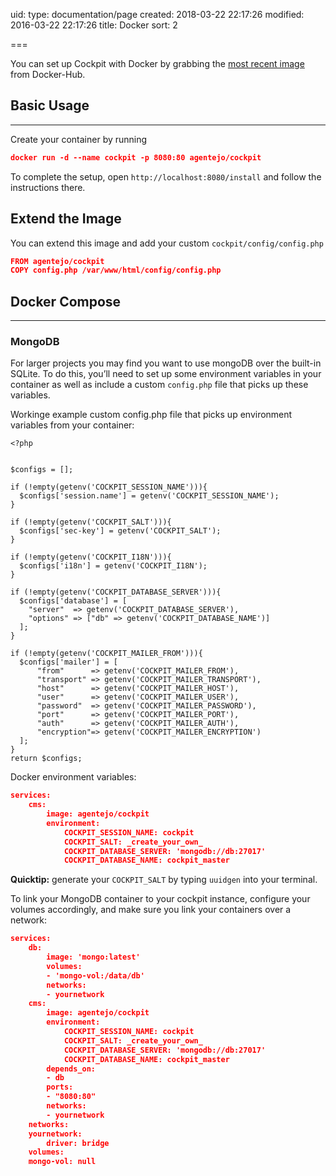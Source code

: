 uid:
type: documentation/page
created: 2018-03-22 22:17:26
modified: 2016-03-22 22:17:26
title: Docker
sort: 2

===

You can set up Cockpit with Docker by grabbing the [most recent image](https://hub.docker.com/r/agentejo/cockpit/) from Docker-Hub.

## Basic Usage

---

Create your container by running

```json
docker run -d --name cockpit -p 8080:80 agentejo/cockpit
```

To complete the setup, open `http://localhost:8080/install` and follow the instructions there.

## Extend the Image

You can extend this image and add your custom `cockpit/config/config.php`

```json
FROM agentejo/cockpit
COPY config.php /var/www/html/config/config.php
```

## Docker Compose

---

### MongoDB

For larger projects you may find you want to use mongoDB over the built-in SQLite.
To do this, you’ll need to set up some environment variables in your container as well as include a custom `config.php` file that picks up these variables.

Workinge example custom config.php file that picks up environment variables from your container:

```
<?php


$configs = [];

if (!empty(getenv('COCKPIT_SESSION_NAME'))){
  $configs['session.name'] = getenv('COCKPIT_SESSION_NAME');
}

if (!empty(getenv('COCKPIT_SALT'))){
  $configs['sec-key'] = getenv('COCKPIT_SALT');
}

if (!empty(getenv('COCKPIT_I18N'))){
  $configs['i18n'] = getenv('COCKPIT_I18N');
}

if (!empty(getenv('COCKPIT_DATABASE_SERVER'))){
  $configs['database'] = [
    "server"  => getenv('COCKPIT_DATABASE_SERVER'),
    "options" => ["db" => getenv('COCKPIT_DATABASE_NAME')]
  ];
}

if (!empty(getenv('COCKPIT_MAILER_FROM'))){
  $configs['mailer'] = [
      "from"      => getenv('COCKPIT_MAILER_FROM'),
      "transport" => getenv('COCKPIT_MAILER_TRANSPORT'),
      "host"      => getenv('COCKPIT_MAILER_HOST'),
      "user"      => getenv('COCKPIT_MAILER_USER'),
      "password"  => getenv('COCKPIT_MAILER_PASSWORD'),
      "port"      => getenv('COCKPIT_MAILER_PORT'),
      "auth"      => getenv('COCKPIT_MAILER_AUTH'),
      "encryption"=> getenv('COCKPIT_MAILER_ENCRYPTION')
  ];
}
return $configs;
```

Docker environment variables:

```json
services:
    cms:
        image: agentejo/cockpit
        environment:
            COCKPIT_SESSION_NAME: cockpit
            COCKPIT_SALT: _create_your_own_
            COCKPIT_DATABASE_SERVER: 'mongodb://db:27017'
            COCKPIT_DATABASE_NAME: cockpit_master
```

**Quicktip:** generate your `COCKPIT_SALT` by typing `uuidgen` into your terminal.

To link your MongoDB container to your cockpit instance, configure your volumes accordingly, and make sure you link your containers over a network:

```json
services:
    db:
        image: 'mongo:latest'
        volumes:
        - 'mongo-vol:/data/db'
        networks:
        - yournetwork
    cms:
        image: agentejo/cockpit
        environment:
            COCKPIT_SESSION_NAME: cockpit
            COCKPIT_SALT: _create_your_own_
            COCKPIT_DATABASE_SERVER: 'mongodb://db:27017'
            COCKPIT_DATABASE_NAME: cockpit_master
        depends_on:
        - db
        ports:
        - "8080:80"
        networks:
        - yournetwork
    networks:
    yournetwork:
        driver: bridge
    volumes:
    mongo-vol: null
```
